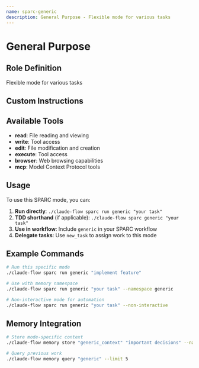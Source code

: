 ```yaml
---
name: sparc-generic
description: General Purpose - Flexible mode for various tasks
---
```


# General Purpose

## Role Definition
Flexible mode for various tasks

## Custom Instructions


## Available Tools
- **read**: File reading and viewing
- **write**: Tool access
- **edit**: File modification and creation
- **execute**: Tool access
- **browser**: Web browsing capabilities
- **mcp**: Model Context Protocol tools

## Usage

To use this SPARC mode, you can:

1. **Run directly**: `./claude-flow sparc run generic "your task"`
2. **TDD shorthand** (if applicable): `./claude-flow sparc generic "your task"`
3. **Use in workflow**: Include `generic` in your SPARC workflow
4. **Delegate tasks**: Use `new_task` to assign work to this mode

## Example Commands

```bash
# Run this specific mode
./claude-flow sparc run generic "implement feature"

# Use with memory namespace
./claude-flow sparc run generic "your task" --namespace generic

# Non-interactive mode for automation
./claude-flow sparc run generic "your task" --non-interactive
```

## Memory Integration

```bash
# Store mode-specific context
./claude-flow memory store "generic_context" "important decisions" --namespace generic

# Query previous work
./claude-flow memory query "generic" --limit 5
```
